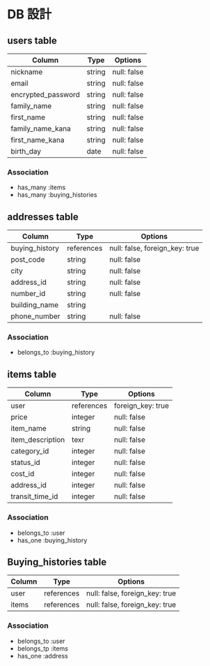 # DB 設計

## users table

| Column             | Type                | Options                   |
|--------------------|---------------------|---------------------------|
| nickname           | string              | null: false               |
| email              | string              | null: false               |
| encrypted_password | string              | null: false               |
| family_name        | string              | null: false               |
| first_name         | string              | null: false               |
| family_name_kana   | string              | null: false               |
| first_name_kana    | string              | null: false               |
| birth_day          | date                | null: false               |

### Association

* has_many :items
* has_many :buying_histories

## addresses table

| Column              | Type               | Options                        |
|---------------------|--------------------|--------------------------------|
| buying_history      | references         | null: false, foreign_key: true |
| post_code           | string             | null: false                    |
| city                | string             | null: false                    |
| address_id          | string             | null: false                    |
| number_id           | string             | null: false                    |
| building_name       | string             |                                |
| phone_number        | string             | null: false                    |


### Association

* belongs_to :buying_history

## items table

| Column              | Type                | Options                  |
|---------------------|---------------------|--------------------------|
| user                | references          | foreign_key: true        |
| price               | integer             | null: false              |
| item_name           | string              | null: false              |
| item_description    | texr                | null: false              |
| category_id         | integer              | null: false              |
| status_id           | integer             | null: false              |
| cost_id             | integer             | null: false              |
| address_id          | integer             | null: false              |
| transit_time_id             | integer             | null: false              |

### Association

* belongs_to :user
* has_one :buying_history

## Buying_histories table

| Column              | Type                | Options                        |
|---------------------|---------------------|--------------------------------|
| user                | references          | null: false, foreign_key: true |
| items               | references          | null: false, foreign_key: true |

### Association

* belongs_to :user
* belongs_tp :items
* has_one :address


